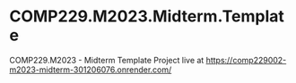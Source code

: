 # COMP229.M2023.Midterm.Template
 COMP229.M2023 - Midterm Template
 Project live at https://comp229002-m2023-midterm-301206076.onrender.com/
